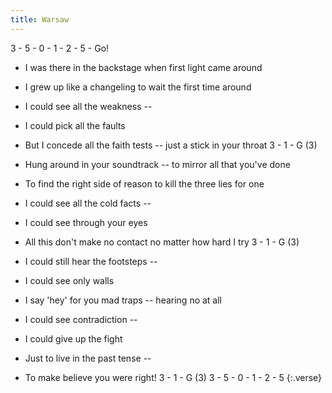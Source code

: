 ```yaml
---
title: Warsaw
---
```

3 - 5 - 0 - 1 - 2 - 5 - Go!
- I was there in the backstage
when first light came around
- I grew up like a changeling
to wait the first time around
- I could see all the weakness --
- I could pick all the faults
- But I concede all the faith tests --
just a stick in your throat
3 - 1 - G (3)

- Hung around in your soundtrack --
to mirror all that you've done
- To find the right side of reason
to kill the three lies for one
- I could see all the cold facts --
- I could see through your eyes
- All this don't make no contact
no matter how hard I try
3 - 1 - G (3)

- I could still hear the footsteps --
- I could see only walls
- I say 'hey' for you mad traps --
hearing no at all
- I could see contradiction --
- I could give up the fight
- Just to live in the past tense --
- To make believe you were right!
3 - 1 - G (3)
3 - 5 - 0 - 1 - 2 - 5
{:.verse}

